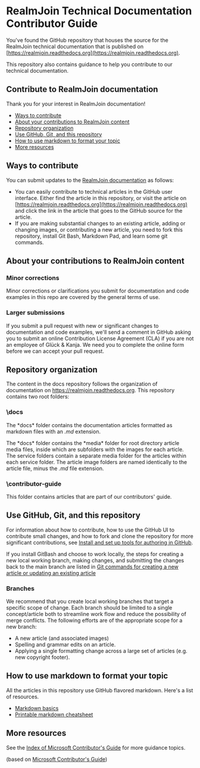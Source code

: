 # RealmJoin Technical Documentation Contributor Guide
You've found the GitHub repository that houses the source for the RealmJoin technical documentation that is published on [https://realmjoin.readthedocs.org](https://realmjoin.readthedocs.org).

This repository also contains guidance to help you contribute to our technical documentation. 

## Contribute to RealmJoin documentation
Thank you for your interest in RealmJoin documentation!

* [Ways to contribute](#ways-to-contribute)
* [About your contributions to RealmJoin content](#about-your-contributions-to-realmjoin-content)
* [Repository organization](#repository-organization)
* [Use GitHub, Git, and this repository](#use-github-git-and-this-repository)
* [How to use markdown to format your topic](#how-to-use-markdown-to-format-your-topic)
* [More resources](#more-resources)

## Ways to contribute
You can submit updates to the [RealmJoin documentation](https://realmjoin.readthedocs.org) as follows:

* You can easily contribute to technical articles in the GitHub user interface. Either find the article in this repository, or visit the article on [https://realmjoin.readthedocs.org](https://realmjoin.readthedocs.org) and click the link in the article that goes to the GitHub source for the article.
* If you are making substantial changes to an existing article, adding or changing images, or contributing a new article, you need to fork this repository, install Git Bash, Markdown Pad, and learn some git commands.

## About your contributions to RealmJoin content
### Minor corrections
Minor corrections or clarifications you submit for documentation and code examples in this repo are covered by the general terms of use.

### Larger submissions
If you submit a pull request with new or significant changes to documentation and code examples, we'll send a comment in GitHub asking you to submit an online Contribution License Agreement (CLA) if you are not an employee of Glück & Kanja. We need you to complete the online form before we can accept your pull request.

## Repository organization
The content in the docs repository follows the organization of documentation on https://realmjoin.readthedocs.org. This repository contains two root folders:

### \docs
The \*docs* folder contains the documentation articles formatted as markdown files with an *.md* extension.

The \*docs* folder contains the \*media* folder for root directory article media files, inside which are subfolders with the images for each article.  The service folders contain a separate media folder for the articles within each service folder. The article image folders are named identically to the article file, minus the *.md* file extension.

### \contributor-guide
This folder contains articles that are part of our contributors' guide.

## Use GitHub, Git, and this repository
For information about how to contribute, how to use the GitHub UI to contribute small changes, and how to fork and clone the repository for more significant contributions, see [Install and set up tools for authoring in GitHub](https://github.com/Microsoft/azure-docs/blob/master/contributor-guide/tools-and-setup.md).

If you install GitBash and choose to work locally, the steps for creating a new local working branch, making changes, and submitting the changes back to the main branch are listed in [Git commands for creating a new article or updating an existing article](https://github.com/Microsoft/azure-docs/blob/master/contributor-guide/git-commands-for-master.md)

### Branches
We recommend that you create local working branches that target a specific scope of change. Each branch should be limited to a single concept/article both to streamline work flow and reduce the possibility of merge conflicts.  The following efforts are of the appropriate scope for a new branch:

* A new article (and associated images)
* Spelling and grammar edits on an article.
* Applying a single formatting change across a large set of articles (e.g. new copyright footer).

## How to use markdown to format your topic
All the articles in this repository use GitHub flavored markdown.  Here's a list of resources.

* [Markdown basics](https://help.github.com/articles/markdown-basics/)
* [Printable markdown cheatsheet](https://github.com/Microsoft/azure-docs/blob/master/contributor-guide/media/documents/markdown-cheatsheet.pdf?raw=true)

## More resources
See the [Index of Microsoft Contributor's Guide](https://github.com/Microsoft/azure-docs/blob/master/contributor-guide/contributor-guide-index.md) for more guidance topics.

(based on [Microsoft Contributor's Guide](https://github.com/Microsoft/azure-docs))
